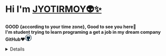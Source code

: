 # Hi I'm [JYOTIRMOY👽✨](https://jyotirmoybarman.github.io/website/)

<p><b>GOOD {according to your time zone}, Good to see you here🙋<br/>
I'm student trying to learn programing a get a job in my dream company GitHub❤️<img src="pic/github.webp" width="20px"><br/>

<details>
  <summary>❤️ About me </summary>
  good morning
</details>